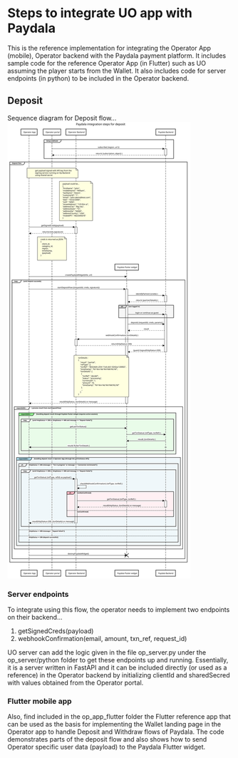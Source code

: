# Steps to integrate UO app with Paydala

This is the reference implementation for integrating the Operator App (mobile), Operator backend with the Paydala payment platform. It includes sample code for the reference Operator App (in Flutter) such as UO assuming the player starts from the Wallet. It also includes code for server endpoints (in python) to be included in the Operator backend. 

## Deposit 

Sequence diagram for Deposit flow...
![](https://github.com/PaydalaInc/paydala_integration_uo/blob/ca6cd9c6d0b6eae398a394c74c8178a9e65671d0/Paydala%20deposit%20flow.svg)

### Server endpoints

To integrate using this flow, the operator needs to implement two endpoints on their backend...

1. getSignedCreds(payload)
1. webhookConfirmation(email, amount, txn_ref, request_id)

UO server can add the logic given in the file op_server.py  under the op_server/python folder to get these endpoints up and running. Essentially, it is a server written in FastAPI and it can be included directly (or used as a reference) in the Operator backend by initializing clientId and sharedSecred with values obtained from the Operator portal.  

### Flutter mobile app

Also, find included in the op_app_flutter folder the Flutter reference app that can be used as the basis for implementing the Wallet landing page in the Operator app to handle Deposit and Withdraw flows of Paydala.  The code demonstrates parts of the deposit flow and also shows how to send Operator specific user data (payload) to the Paydala Flutter widget.

